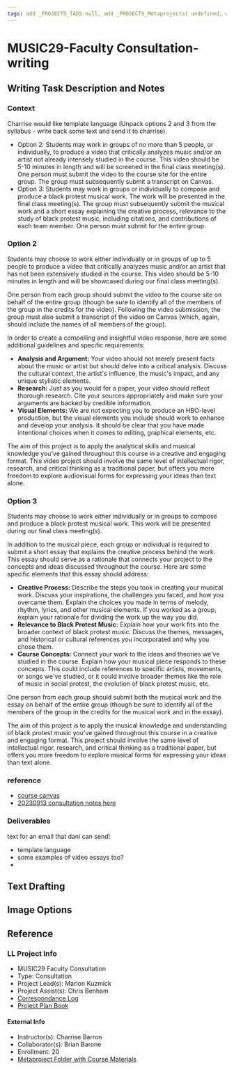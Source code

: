 ```yaml
---
tags: add _PROJECTS_TAGS null, add _PROJECTS_Metaprojects) undefined, writing
---
```

# MUSIC29-Faculty Consultation-writing

## Writing Task Description and Notes

### Context
Charrise would like template language (Unpack options 2 and 3 from the syllabus - write back some text and send it to charrise).


- Option 2:
Students may work in groups of no more than 5 people, or individually, to produce a video that critically analyzes music and/or an artist not already intensely studied in the course. This video should be 5-10 minutes in length and will be screened in the final class meeting(s). One person must submit the video to the course site for the entire group. The group must subsequently submit a transcript on Canvas.
- Option 3:
Students may work in groups or individually to compose and produce a black protest musical work. The work will be presented in the final class meeting(s). The group must subsequently submit the musical work and a short essay explaining the creative process, relevance to the study of black protest music, including citations, and contributions of each team member. One person must submit for the entire group.
    
### Option 2

Students may choose to work either individually or in groups of up to 5 people to produce a video that critically analyzes music and/or an artist that has not been extensively studied in the course. This video should be 5-10 minutes in length and will be showcased during our final class meeting(s).

One person from each group should submit the video to the course site on behalf of the entire group (though be sure to identify all of the members of the group in the credits for the video). Following the video submission, the group must also submit a transcript of the video on Canvas (which, again, should include the names of all members of the group).

In order to create a compelling and insightful video response, here are some additional guidelines and specific requirements:

- **Analysis and Argument:** Your video should not merely present facts about the music or artist but should delve into a critical analysis. Discuss the cultural context, the artist's influence, the music's impact, and any unique stylistic elements.
- **Research:** Just as you would for a paper, your video should reflect thorough research. Cite your sources appropriately and make sure your arguments are backed by credible information.
- **Visual Elements:** We are not expecting you to produce an HBO-level production, but the visual elements you include should work to enhance and develop your analysis. It should be clear that you have made intentional choices when it comes to editing, graphical elements, etc.


The aim of this project is to apply the analytical skills and musical knowledge you've gained throughout this course in a creative and engaging format. This video project should involve the same level of intellectual rigor, research, and critical thinking as a traditional paper, but offers you more freedom to explore audiovisual forms for expressing your ideas than text alone.


### Option 3

Students may choose to work either individually or in groups to compose and produce a black protest musical work. This work will be presented during our final class meeting(s).

In addition to the musical piece, each group or individual is required to submit a short essay that explains the creative process behind the work. This essay should serve as a rationale that connects your project to the concepts and ideas discussed throughout the course. Here are some specific elements that this essay should address:

- **Creative Process:** Describe the steps you took in creating your musical work. Discuss your inspirations, the challenges you faced, and how you overcame them. Explain the choices you made in terms of melody, rhythm, lyrics, and other musical elements. If you worked as a group, explain your rationale for dividing the work up the way you did.
- **Relevance to Black Protest Music:** Explain how your work fits into the broader context of black protest music. Discuss the themes, messages, and historical or cultural references you incorporated and why you chose them.
- **Course Concepts:** Connect your work to the ideas and theories we've studied in the course. Explain how your musical piece responds to these concepts. This could include references to specific artists, movements, or songs we've studied, or it could involve broader themes like the role of music in social protest, the evolution of black protest music, etc.

One person from each group should submit both the musical work and the essay on behalf of the entire group (though be sure to identify all of the members of the group in the credits for the musical work and in the essay).

The aim of this project is to apply the musical knowledge and understanding of black protest music you've gained throughout this course in a creative and engaging format. This project should involve the same level of intellectual rigor, research, and critical thinking as a traditional paper, but offers you more freedom to explore musical forms for expressing your ideas than text alone.


    
    

### reference
* [course canvas](https://canvas.harvard.edu/courses/121885)
* [20230913 consultation notes here](https://docs.google.com/document/d/1kGBmmQdFoA1TbyYhCXffTXq8tFWa0agbamfBwfYbqRQ/edit#heading=h.j5r8xz1uizyo)

### Deliverables
text for an email that dani can send!
* template language
* some examples of video essays too?
* 
## Text Drafting

## Image Options


## Reference
### LL Project Info
* MUSIC29 Faculty Consultation
* Type: Consultation
* Project Lead(s): Marlon Kuzmick
* Project Assist(s): Chris Benham
* [Correspondance Log](https://drive.google.com/drive/folders/1hmFA6loJpC3yvwKbN6fwc9MxuVsfEy97?usp=drive_link)
* [Project Plan Book](https://hackmd.io/@ll-23-24/S1iAKMR0h)

#### External Info
* Instructor(s): Charrise Barron
* Collaborator(s): Brian Barone
* Enrollment: 20
* [Metaproject Folder with Course Materials](https://drive.google.com/drive/folders/18_t3ReaCC3fYP4kvj_RSEuiV5-Z57Nfh?usp=drive_link)


